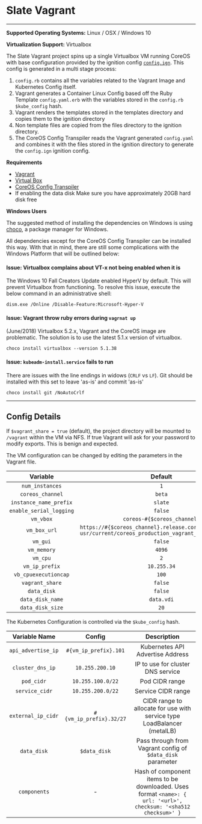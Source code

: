 # Slate Vagrant
---

**Supported Operating Systems:** Linux / OSX / Windows 10

**Virtualization Support:** Virtualbox

The Slate Vagrant project spins up a single Virtualbox VM running CoreOS with base configuration provided by the
ignition config [`config.ign`](config.ign).  This config is generated in a multi stage process:
1. `config.rb` contains all the variables related to the Vagrant Image and Kubernetes Config itself.
2. Vagrant generates a Container Linux Config based off the Ruby Template `config.yaml.erb` with the variables stored 
in the `config.rb` `$kube_config` hash.
3. Vagrant renders the templates stored in the templates directory and copies them to the ignition directory
4. Non template files are copied from the files directory to the ignition directory.
5. The CoreOS Config Transpiler reads the Vagrant generated `config.yaml` and combines it with the files stored in the
ignition directory to generate the `config.ign` ignition config.

**Requirements**
* [Vagrant](https://www.vagrantup.com/downloads.html)
* [Virtual Box](https://www.virtualbox.org/wiki/Downloads)
* [CoreOS Config Transpiler](https://github.com/coreos/container-linux-config-transpiler)
* If enabling the data disk Make sure you have approximately 20GB hard disk free

**Windows Users**

The suggested method of installing the dependencies on Windows is using [choco](https://chocolatey.org/), a package manager for Windows.

All dependencies except for the CoreOS Config Transpiler can be installed this way. With that in mind, there are still some complications with the Windows Platform that will be outlined below:

#### Issue: Virtualbox complains about VT-x not being enabled when it is
The Windows 10 Fall Creators Update enabled HyperV by default. This will prevent Virtualbox from functioning. To resolve this issue, execute the below command in an administrative shell:
```
dism.exe /Online /Disable-Feature:Microsoft-Hyper-V
```

#### Issue: Vagrant throw ruby errors during `vagrnat up`
(June/2018) Virtualbox 5.2.x, Vagrant and the CoreOS image are problematic. The solution is to use the latest 5.1.x version of virtualbox.
```
choco install virtualbox --version 5.1.38
```

#### Issue: `kubeadm-install.service` fails to run
There are issues with the line endings in widows (`CRLF` vs `LF`). Git should be installed with this set to leave 'as-is' and commit 'as-is'
```
choco install git /NoAutoCrlf
```

---

## Config Details
If `$vagrant_share = true` (default), the project directory will be mounted to `/vagrant` within the VM via NFS. If
true Vagrant will ask for your password to modify exports. This is benign and expected.

The VM configuration can be changed by editing the parameters in the Vagrant file.

|       **Variable**      |                                                  **Default**                                                 |
|:-----------------------:|:------------------------------------------------------------------------------------------------------------:|
|     `num_instances`     |                                                      `1`                                                     |
|     `coreos_channel`    |                                                    `beta`                                                    |
|  `instance_name_prefix` |                                                    `slate`                                                   |
| `enable_serial_logging` |                                                    `false`                                                   |
|        `vm_vbox`        |                                          `coreos-#{$coreos_channel}`                                         |
|       `vm_box_url`      | `https://#{$coreos_channel}.release.core-os.net/amd64-usr/current/coreos_production_vagrant_virtualbox.json` |
|         `vm_gui`        |                                                    `false`                                                   |
|       `vm_memory`       |                                                    `4096`                                                    |
|         `vm_cpu`        |                                                      `2`                                                     |
|      `vm_ip_prefix`     |                                                  `10.255.34`                                                 |
|   `vb_cpuexecutioncap`  |                                                     `100`                                                    |
|     `vagrant_share`     |                                                    `false`                                                   |
|        `data_disk`      |                                                    `false`                                                   |
|    `data_disk_name`     |                                                  `data.vdi`                                                  |
|    `data_disk_size`     |                                                     `20`                                                     |


The Kubernetes Configuration is controlled via the `$kube_config` hash.

|    Variable Name   |          Config         |                                                   Description                                                   |
|:------------------:|:-----------------------:|:---------------------------------------------------------------------------------------------------------------:|
| `api_advertise_ip` |  `#{vm_ip_prefix}.101`  |                                         Kubernetes API Advertise Address                                        |
|  `cluster_dns_ip`  |     `10.255.200.10`     |                                        IP to use for cluster DNS service                                        |
|     `pod_cidr`     |    `10.255.100.0/22`    |                                                  Pod CIDR range                                                 |
|   `service_cidr`   |    `10.255.200.0/22`    |                                                Service CIDR range                                               |
| `external_ip_cidr` | `#{vm_ip_prefix}.32/27` |                     CIDR range to allocate for use with service type LoadBalancer (metalLB)                     |
|     `data_disk`    |       `$data_disk`      |                            Pass through from Vagrant config of `$data_disk` parameter                           |
|    `components`    |            -            | Hash of component items to be downloaded. Uses format `<name>: { url: '<url>', checksum: '<sha512 checksum>' }` |